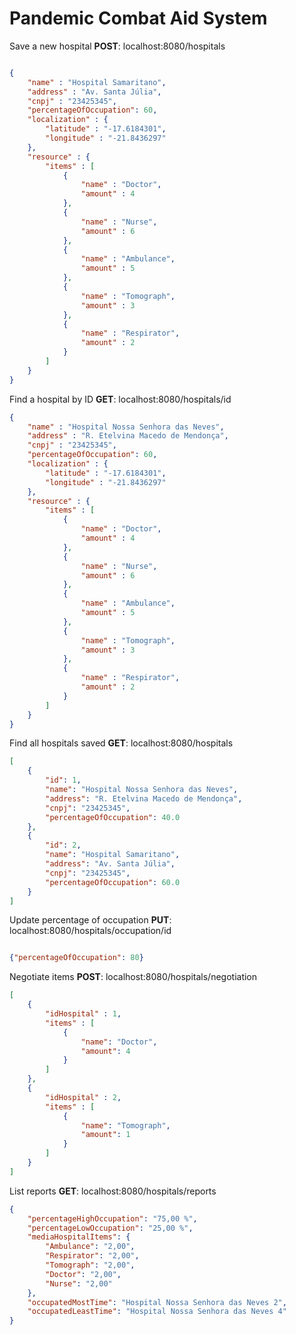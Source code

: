 # Pandemic Combat Aid System


Save a new hospital **POST**: localhost:8080/hospitals
```json

{
    "name" : "Hospital Samaritano",
    "address" : "Av. Santa Júlia",
    "cnpj" : "23425345",
    "percentageOfOccupation": 60,
    "localization" : {
        "latitude" : "-17.6184301",
        "longitude" : "-21.8436297"
    },
    "resource" : {
        "items" : [
            {
                "name" : "Doctor",
                "amount" : 4
            },
            {
                "name" : "Nurse",
                "amount" : 6
            },
            {
                "name" : "Ambulance",
                "amount" : 5
            },
            {
                "name" : "Tomograph",
                "amount" : 3
            },
            {
                "name" : "Respirator",
                "amount" : 2
            }
        ]
    }
}
```

Find a hospital by ID **GET**: localhost:8080/hospitals/id
````json
{
    "name" : "Hospital Nossa Senhora das Neves",
    "address" : "R. Etelvina Macedo de Mendonça",
    "cnpj" : "23425345",
    "percentageOfOccupation": 60,
    "localization" : {
        "latitude" : "-17.6184301",
        "longitude" : "-21.8436297"
    },
    "resource" : {
        "items" : [
            {
                "name" : "Doctor",
                "amount" : 4
            },
            {
                "name" : "Nurse",
                "amount" : 6
            },
            {
                "name" : "Ambulance",
                "amount" : 5
            },
            {
                "name" : "Tomograph",
                "amount" : 3
            },
            {
                "name" : "Respirator",
                "amount" : 2
            }
        ]
    }
}

````

Find all hospitals saved **GET**: localhost:8080/hospitals

```json
[
    {
        "id": 1,
        "name": "Hospital Nossa Senhora das Neves",
        "address": "R. Etelvina Macedo de Mendonça",
        "cnpj": "23425345",
        "percentageOfOccupation": 40.0
    },
    {
        "id": 2,
        "name": "Hospital Samaritano",
        "address": "Av. Santa Júlia",
        "cnpj": "23425345",
        "percentageOfOccupation": 60.0
    }
]
```


Update percentage of occupation **PUT**: localhost:8080/hospitals/occupation/id

```json

{"percentageOfOccupation": 80}
```

Negotiate items **POST**: localhost:8080/hospitals/negotiation
```json
[
    {
        "idHospital" : 1,
        "items" : [
            {
                "name": "Doctor",
                "amount": 4
            }
        ]
    },
    {
        "idHospital" : 2,
        "items" : [
            {
                "name": "Tomograph",
                "amount": 1
            }
        ]
    }
]
```

List reports **GET**: localhost:8080/hospitals/reports
```json
{
    "percentageHighOccupation": "75,00 %",
    "percentageLowOccupation": "25,00 %",
    "mediaHospitalItems": {
        "Ambulance": "2,00",
        "Respirator": "2,00",
        "Tomograph": "2,00",
        "Doctor": "2,00",
        "Nurse": "2,00"
    },
    "occupatedMostTime": "Hospital Nossa Senhora das Neves 2",
    "occupatedLeastTime": "Hospital Nossa Senhora das Neves 4"
}
```









